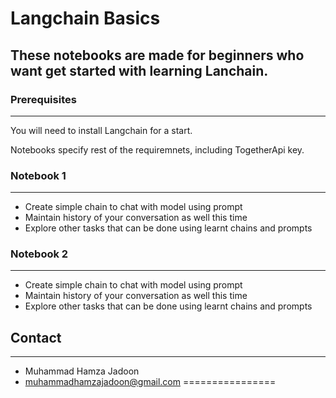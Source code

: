 # Langchain Basics
These notebooks are made for beginners who want get started with learning Lanchain.
---------------

### Prerequisites
-----------

You will need to install Langchain for a start.

Notebooks specify rest of the requiremnets, including TogetherApi key.

### Notebook 1
-----------

* Create simple chain to chat with model using prompt
* Maintain history of your conversation as well this time
* Explore other tasks that can be done using learnt chains and prompts


### Notebook 2
-----------

* Create simple chain to chat with model using prompt
* Maintain history of your conversation as well this time
* Explore other tasks that can be done using learnt chains and prompts


## Contact
-------

* Muhammad Hamza Jadoon
* muhammadhamzajadoon@gmail.com
================
